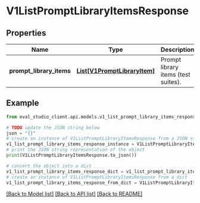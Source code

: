 # V1ListPromptLibraryItemsResponse


## Properties

Name | Type | Description | Notes
------------ | ------------- | ------------- | -------------
**prompt_library_items** | [**List[V1PromptLibraryItem]**](V1PromptLibraryItem.md) | Prompt library items (test suites). | [optional] 

## Example

```python
from eval_studio_client.api.models.v1_list_prompt_library_items_response import V1ListPromptLibraryItemsResponse

# TODO update the JSON string below
json = "{}"
# create an instance of V1ListPromptLibraryItemsResponse from a JSON string
v1_list_prompt_library_items_response_instance = V1ListPromptLibraryItemsResponse.from_json(json)
# print the JSON string representation of the object
print(V1ListPromptLibraryItemsResponse.to_json())

# convert the object into a dict
v1_list_prompt_library_items_response_dict = v1_list_prompt_library_items_response_instance.to_dict()
# create an instance of V1ListPromptLibraryItemsResponse from a dict
v1_list_prompt_library_items_response_from_dict = V1ListPromptLibraryItemsResponse.from_dict(v1_list_prompt_library_items_response_dict)
```
[[Back to Model list]](../README.md#documentation-for-models) [[Back to API list]](../README.md#documentation-for-api-endpoints) [[Back to README]](../README.md)


